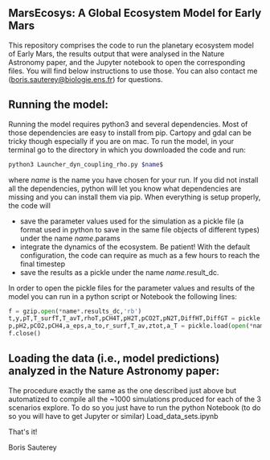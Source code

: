 ## MarsEcosys: A Global Ecosystem Model for Early Mars

This repository comprises the code to run the planetary ecosystem model of Early Mars, the results output that were analysed in the Nature Astronomy paper, and the Jupyter notebook to open the corresponding files. You will find below instructions to use those. You can also contact me (boris.sauterey@biologie.ens.fr) for questions.

## Running the model:

Running the model requires python3 and several dependencies. Most of those dependencies are easy to install from pip. Cartopy and gdal can be tricky though especially if you are on mac. To run the model, in your terminal go to the directory in which you downloaded the code and run:

```bash
python3 Launcher_dyn_coupling_rho.py $name$
```

where *name* is the name you have chosen for your run. If you did not install all the dependencies, python will let you know what dependencies are missing and you can install them via pip. When everything is setup properly, the code will 

- save the parameter values used for the simulation as a pickle file (a format used in python to save in the same file objects of different types) under the name *name*.params
- integrate the dynamics of the ecosystem. Be patient! With the default configuration, the code can require as much as a few hours to reach the final timestep
- save the results as a pickle under the name *name*.result_dc.

In order to open the pickle files for the parameter values and results of the model you can run in a python script or Notebook the following lines:

```python
f = gzip.open(*name*.results_dc,'rb') 
t,y,pT,T_surfT,T_avT,rhoT,pCH4T,pH2T,pCO2T,pN2T,DiffHT,DiffGT = pickle.load(f)
p,pH2,pCO2,pCH4,a_eps,a_to,r_surf,T_av,ztot,a_T = pickle.load(open(*name*.params,'rb'))
f.close()
```

## Loading the data (i.e., model predictions) analyzed in the Nature Astronomy paper:

The procedure exactly the same as the one described just above but automatized to compile all the ~1000 simulations produced for each of the 3 scenarios explore. To do so you just have to run the python Notebook (to do so you will have to get Jupyter or similar) Load_data_sets.ipynb

That's it!

Boris Sauterey

